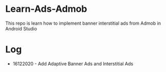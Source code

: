 # Learn-Ads-Admob
This repo is learn how to implement banner interstitial ads from Admob in Android Studio

# Log
- 16122020 - Add Adaptive Banner Ads and Interstitial Ads
